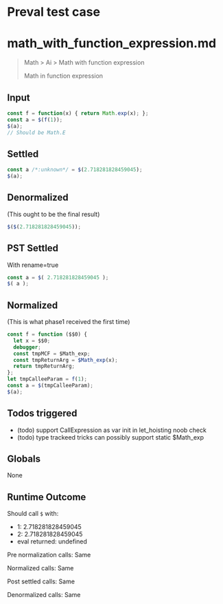 # Preval test case

# math_with_function_expression.md

> Math > Ai > Math with function expression
>
> Math in function expression

## Input

`````js filename=intro
const f = function(x) { return Math.exp(x); };
const a = $(f(1));
$(a);
// Should be Math.E
`````


## Settled


`````js filename=intro
const a /*:unknown*/ = $(2.718281828459045);
$(a);
`````


## Denormalized
(This ought to be the final result)

`````js filename=intro
$($(2.718281828459045));
`````


## PST Settled
With rename=true

`````js filename=intro
const a = $( 2.718281828459045 );
$( a );
`````


## Normalized
(This is what phase1 received the first time)

`````js filename=intro
const f = function ($$0) {
  let x = $$0;
  debugger;
  const tmpMCF = $Math_exp;
  const tmpReturnArg = $Math_exp(x);
  return tmpReturnArg;
};
let tmpCalleeParam = f(1);
const a = $(tmpCalleeParam);
$(a);
`````


## Todos triggered


- (todo) support CallExpression as var init in let_hoisting noob check
- (todo) type trackeed tricks can possibly support static $Math_exp


## Globals


None


## Runtime Outcome


Should call `$` with:
 - 1: 2.718281828459045
 - 2: 2.718281828459045
 - eval returned: undefined

Pre normalization calls: Same

Normalized calls: Same

Post settled calls: Same

Denormalized calls: Same
